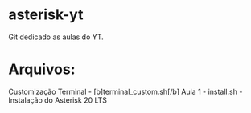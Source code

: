 # asterisk-yt
Git dedicado as aulas do YT.

# Arquivos:
Customização Terminal - [b]terminal_custom.sh[/b]
Aula 1 - install.sh - Instalação do Asterisk 20 LTS
